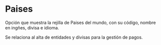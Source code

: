 # Paises

Opción que muestra la rejilla de Paises del mundo, con su código, nombre en ingñes, divisa e idioma. 

Se relaciona al alta de entidades y divisas para la gestión de pagos.

